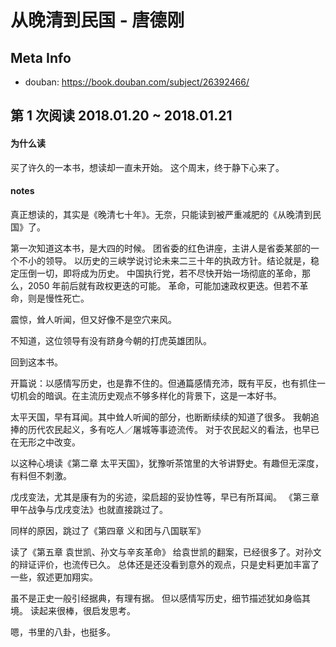 # 从晚清到民国 - 唐德刚

## Meta Info

- douban: https://book.douban.com/subject/26392466/

## 第 1 次阅读 2018.01.20 ~ 2018.01.21

#### 为什么读

买了许久的一本书，想读却一直未开始。
这个周末，终于静下心来了。

#### notes

真正想读的，其实是《晚清七十年》。无奈，只能读到被严重减肥的《从晚清到民国》了。

第一次知道这本书，是大四的时候。
团省委的红色讲座，主讲人是省委某部的一个不小的领导。
以历史的三峡学说讨论未来二三十年的执政方针。结论就是，稳定压倒一切，即将成为历史。
中国执行党，若不尽快开始一场彻底的革命，那么，2050 年前后就有政权更迭的可能。
革命，可能加速政权更迭。但若不革命，则是慢性死亡。

震惊，耸人听闻，但又好像不是空穴来风。

不知道，这位领导有没有跻身今朝的打虎英雄团队。

回到这本书。

开篇说：以感情写历史，也是靠不住的。但通篇感情充沛，既有平反，也有抓住一切机会的暗讽。在主流历史观点不够多样化的背景下，这是一本好书。

太平天国，早有耳闻。其中耸人听闻的部分，也断断续续的知道了很多。
我朝追捧的历代农民起义，多有吃人／屠城等事迹流传。
对于农民起义的看法，也早已在无形之中改变。

以这种心境读《第二章 太平天国》，犹豫听茶馆里的大爷讲野史。有趣但无深度，有料但不刺激。

戊戌变法，尤其是康有为的劣迹，梁启超的妥协性等，早已有所耳闻。
《第三章 甲午战争与戊戌变法》也就直接跳过了。

同样的原因，跳过了《第四章 义和团与八国联军》

读了《第五章 袁世凯、孙文与辛亥革命》
给袁世凯的翻案，已经很多了。对孙文的辩证评价，也流传已久。
总体还是还没看到意外的观点，只是史料更加丰富了一些，叙述更加翔实。

虽不是正史一般引经据典，有理有据。
但以感情写历史，细节描述犹如身临其境。
读起来很棒，很启发思考。

嗯，书里的八卦，也挺多。
